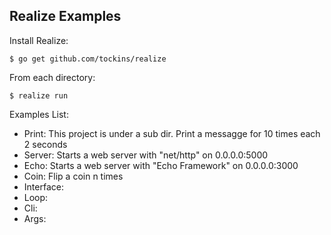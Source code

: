 ## Realize Examples



Install Realize:

    $ go get github.com/tockins/realize

From each directory:
 
    $ realize run 

Examples List:

- Print: This project is under a sub dir. Print a messagge for 10 times each 2 seconds 
- Server: Starts a web server with "net/http" on 0.0.0.0:5000
- Echo: Starts a web server with "Echo Framework" on 0.0.0.0:3000
- Coin: Flip a coin n times 
- Interface: 
- Loop:
- Cli:
- Args: 
